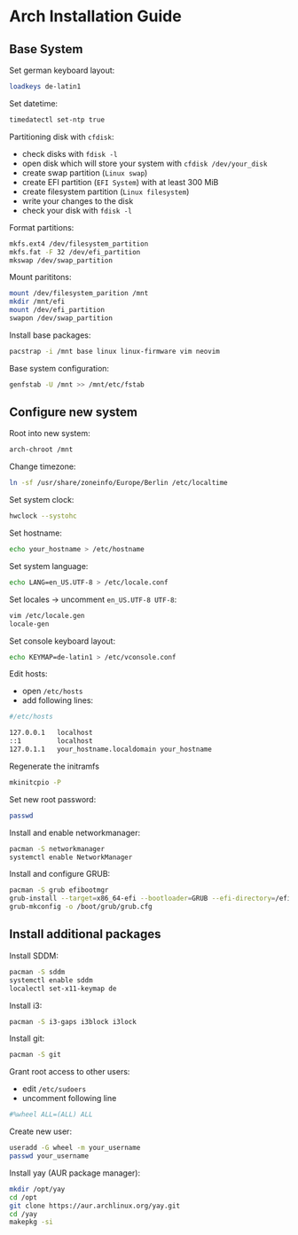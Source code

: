 # Arch Installation Guide

## Base System

Set german keyboard layout:

```sh
loadkeys de-latin1
```

Set datetime:

```sh
timedatectl set-ntp true
```

Partitioning disk with ``cfdisk``:

- check disks with ``fdisk -l``
- open disk which will store your system with ``cfdisk /dev/your_disk``
- create swap partition (``Linux swap``)
- create EFI partition (``EFI System``) with at least 300 MiB
- create filesystem partition (``Linux filesystem``)
- write your changes to the disk
- check your disk with ``fdisk -l``

Format partitions:

```sh
mkfs.ext4 /dev/filesystem_partition
mkfs.fat -F 32 /dev/efi_partition
mkswap /dev/swap_partition
```

Mount parititons:

```sh
mount /dev/filesystem_parition /mnt
mkdir /mnt/efi
mount /dev/efi_partition
swapon /dev/swap_partition
```

Install base packages:

```sh
pacstrap -i /mnt base linux linux-firmware vim neovim
```

Base system configuration:

```sh
genfstab -U /mnt >> /mnt/etc/fstab
```

## Configure new system

Root into new system:

```sh
arch-chroot /mnt                    
```

Change timezone:

```sh
ln -sf /usr/share/zoneinfo/Europe/Berlin /etc/localtime
```

Set system clock:

```sh
hwclock --systohc
```

Set hostname:

```sh
echo your_hostname > /etc/hostname
```

Set system language:

```sh
echo LANG=en_US.UTF-8 > /etc/locale.conf
```

Set locales -> uncomment ``en_US.UTF-8 UTF-8``:

```sh
vim /etc/locale.gen
locale-gen
```

Set console keyboard layout:

```sh
echo KEYMAP=de-latin1 > /etc/vconsole.conf
```

Edit hosts:

- open ``/etc/hosts``
- add following lines:

```sh
#/etc/hosts

127.0.0.1   localhost
::1         localhost
127.0.1.1   your_hostname.localdomain your_hostname
```

Regenerate the initramfs

```sh
mkinitcpio -P
```

Set new root password:

```sh
passwd
```

Install and enable networkmanager:

```sh
pacman -S networkmanager
systemctl enable NetworkManager
```

Install and configure GRUB:

```sh
pacman -S grub efibootmgr
grub-install --target=x86_64-efi --bootloader=GRUB --efi-directory=/efi --removable
grub-mkconfig -o /boot/grub/grub.cfg
```

## Install additional packages

Install SDDM:

```sh
pacman -S sddm
systemctl enable sddm
localectl set-x11-keymap de
```

Install i3:

```sh
pacman -S i3-gaps i3block i3lock
```

Install git:

```sh
pacman -S git
```

Grant root access to other users:

- edit ``/etc/sudoers``
- uncomment following line

```sh
#%wheel ALL=(ALL) ALL
```

Create new user:

```sh
useradd -G wheel -m your_username
passwd your_username
```

Install yay (AUR package manager):

```sh
mkdir /opt/yay
cd /opt
git clone https://aur.archlinux.org/yay.git
cd /yay
makepkg -si
```
